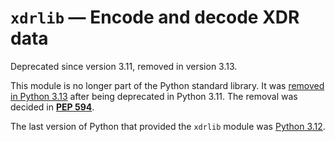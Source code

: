 `xdrlib` — Encode and decode XDR data
=====================================

Deprecated since version 3.11, removed in version 3.13.

This module is no longer part of the Python standard library.
It was [removed in Python 3.13](../whatsnew/3.13.html#whatsnew313-pep594) after
being deprecated in Python 3.11. The removal was decided in [**PEP 594**](https://peps.python.org/pep-0594/).

The last version of Python that provided the `xdrlib` module was
[Python 3.12](https://docs.python.org/3.12/library/xdrlib.html).